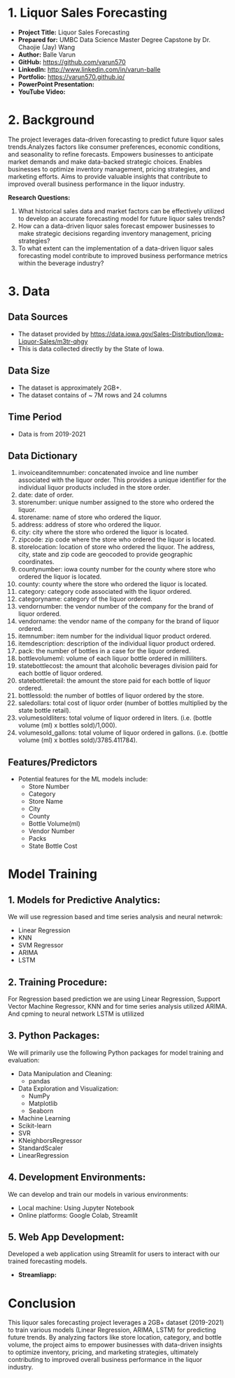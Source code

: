 # 1. Liquor Sales Forecasting

- **Project Title:** Liquor Sales Forecasting
- **Prepared for:** UMBC Data Science Master Degree Capstone by Dr. Chaojie (Jay) Wang
- **Author:** Balle Varun
- **GitHub:** https://github.com/varun570
- **LinkedIn:** http://www.linkedin.com/in/varun-balle
- **Portfolio:** https://varun570.github.io/
- **PowerPoint Presentation:** 
- **YouTube Video:**

# 2. Background
The project leverages data-driven forecasting to predict future liquor sales trends.Analyzes factors like consumer preferences, economic conditions, and seasonality to refine forecasts. Empowers businesses to anticipate market demands and make data-backed strategic choices. Enables businesses to optimize inventory management, pricing strategies, and marketing efforts. Aims to provide valuable insights that contribute to improved overall business performance in the liquor industry.

**Research Questions:**
1. What historical sales data and market factors can be effectively utilized to develop an accurate forecasting model for future liquor sales trends?
2. How can a data-driven liquor sales forecast empower businesses to make strategic decisions regarding inventory management, pricing strategies? 
3. To what extent can the implementation of a data-driven liquor sales forecasting model contribute to improved business performance metrics within the beverage industry?

# 3. Data

## Data Sources
- The dataset provided by https://data.iowa.gov/Sales-Distribution/Iowa-Liquor-Sales/m3tr-qhgy
- This is data collected directly by the State of Iowa.

## Data Size
- The dataset is approximately 2GB+.
- The dataset contains of ~ 7M rows and 24 columns

## Time Period
- Data is from 2019-2021

## Data Dictionary
1. invoiceanditemnumber: concatenated invoice and line number associated with the liquor order. This provides a unique identifier for the individual liquor products included in the store order. 
2. date: date of order. 
3. storenumber: unique number assigned to the store who ordered the liquor.
4. storename: name of store who ordered the liquor. 
5. address: address of store who ordered the liquor. 
6. city: city where the store who ordered the liquor is located. 
7. zipcode: zip code where the store who ordered the liquor is located.
8. storelocation: location of store who ordered the liquor. The address, city, state and zip code are geocoded to provide geographic coordinates.
9. countynumber: iowa county number for the county where store who ordered the liquor is located.
10. county: county where the store who ordered the liquor is located.
11. category: category code associated with the liquor ordered.
12. categoryname: category of the liquor ordered. 
13. vendornumber: the vendor number of the company for the brand of liquor ordered.
14. vendorname: the vendor name of the company for the brand of liquor ordered. 
15. itemnumber: item number for the individual liquor product ordered.
16. itemdescription: description of the individual liquor product ordered. 
17. pack: the number of bottles in a case for the liquor ordered.
18. bottlevolumeml: volume of each liquor bottle ordered in milliliters.
19. statebottlecost: the amount that alcoholic beverages division paid for each bottle of liquor ordered. 
20. statebottleretail: the amount the store paid for each bottle of liquor ordered. 
21. bottlessold: the number of bottles of liquor ordered by the store.
22. saledollars: total cost of liquor order (number of bottles multiplied by the state bottle retail). 
23. volumesoldliters: total volume of liquor ordered in liters. (i.e. (bottle volume (ml) x bottles sold)/1,000). 
24. volumesold_gallons: total volume of liquor ordered in gallons. (i.e. (bottle volume (ml) x bottles sold)/3785.411784).

## Features/Predictors
- Potential features for the ML models include:
  - Store Number
  - Category
  - Store Name
  - City
  - County
  - Bottle Volume(ml)
  - Vendor Number
  - Packs 
  - State Bottle Cost

# Model Training

## 1. Models for Predictive Analytics:
We will use regression based and time series analysis and neural netwrok:
  - Linear Regression
  - KNN
  - SVM Regressor
  - ARIMA
  - LSTM

## 2. Training Procedure:
For Regression based prediction we are using Linear Regression, Support Vector Machine Regressor, KNN and for time series analysis utilized ARIMA. And cpming to neural network LSTM is utlilized  

## 3. Python Packages:
We will primarily use the following Python packages for model training and evaluation:
- Data Manipulation and Cleaning:
  - pandas
- Data Exploration and Visualization:
  - NumPy
  - Matplotlib
  - Seaborn
- Machine Learning
 - Scikit-learn
 - SVR
 - KNeighborsRegressor
 - StandardScaler
 - LinearRegression

## 4. Development Environments:
We can develop and train our models in various environments:
- Local machine: Using Jupyter Notebook 
- Online platforms: Google Colab, Streamlit

## 5. Web App Development:
Developed a web application using Streamlit for users to interact with our trained forecasting models. 
- **Streamliapp:** 

# Conclusion

This liquor sales forecasting project leverages a 2GB+ dataset (2019-2021) to train various models (Linear Regression, ARIMA, LSTM) for predicting future trends. By analyzing factors like store location, category, and bottle volume, the project aims to empower businesses with data-driven insights to optimize inventory, pricing, and marketing strategies, ultimately contributing to improved overall business performance in the liquor industry.

